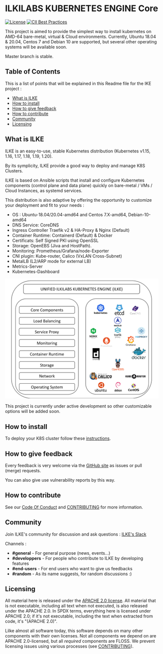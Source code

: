# ILKILABS KUBERNETES ENGINE Core

[![License](https://img.shields.io/badge/License-Apache%202.0-blue.svg)](https://opensource.org/licenses/Apache-2.0)
[![CII Best Practices](https://bestpractices.coreinfrastructure.org/projects/4797/badge)](https://bestpractices.coreinfrastructure.org/projects/4797)

This project is aimed to provide the simplest way to install kubernetes on AMD-64 bare-metal, virtual & Cloud environments.
Currently, Ubuntu 18.04 & 20.04,  Centos 7 and Debian 10  are supported, but several other operating systems will be available soon.

Master branch is stable.

## Table of Contents

This is a list of points that will be explained in this Readme file for the IKE project :

- [What is ILKE](#what-is-ilke)
- [How to install](#how-to-install)
- [How to give feedback](#how-to-give-feedback)
- [How to contribute](#how-to-contribute)
- [Community](#community)
- [Licensing](#licensing)

## What is ILKE

ILKE is an easy-to-use, stable Kubernetes distribution (Kubernetes v1.15, 1.16, 1.17, 1.18, 1.19, 1.20).

By its symplicity, ILKE provide a good way to deploy and manage K8S Clusters.

ILKE is based on Ansible scripts that install and configure Kubernetes components (control plane and data plane) quickly on bare-metal / VMs / Cloud Instances, as systemd services.

This distribution is also adaptive by offering the opportunity to customize your deployment and fit to your needs : 
* OS : Ubuntu-18.04/20.04-amd64 and Centos 7.X-amd64, Debian-10-amd64 
* DNS Service: CoreDNS
* Ingress Controller Traefik v2 & HA-Proxy & Nginx (Default)
* Container Runtime: Containerd (Default) & Docker
* Certificats: Self Signed PKI using OpenSSL
* Storage: OpenEBS (Jiva and HostPath).
* Monitoring: Prometheus/Grafana/node-Exporter
* CNI plugin: Kube-router, Calico (VxLAN Cross-Subnet)
* MetalLB (L2/ARP mode for external LB)
* Metrics-Server
* Kubernetes-Dashboard

![ILKE](./images/ILKE.png)

This project is currently under active development so other customizable options will be added soon.

## How to install

To deploy your K8S cluster follow these [instructions](docs/instructions.md).

## How to give feedback

Every feedback is very welcome via the
[GitHub site](https://github.com/ilkilabs/ilke)
as issues or pull (merge) requests.

You can also give use vulnerability reports by this way.
## How to contribute


See our [Code Of Conduct](https://github.com/ilkilabs/ilke/blob/master/CODE_OF_CONDUCT.md) and [CONTRIBUTING](https://github.com/ilkilabs/ilke/blob/master/docs/CONTRIBUTING.md) for more information.

## Community

Join ILKE's community for discussion and ask questions : [ILKE's Slack](http://slack.agorakube.ilkilabs.io/)

Channels :
- **#general** - For general purpose (news, events...)
- **#developpers** - For people who contribute to ILKE by developing features
- **#end-users** - For end users who want to give us feedbacks
- **#random** - As its name suggests, for random discussions :)

## Licensing

All material here is released under the [APACHE 2.0 license](./LICENSE).
All material that is not executable, including all text when not executed,
is also released under the APACHE 2.0.
In SPDX terms, everything here is licensed under APACHE 2.0;
if it's not executable, including the text when extracted from code, it's
"(APACHE 2.0)".

Lilke almost all software today, this software depends on many
other components with their own licenses.
Not all components we depend on are APACHE 2.0-licensed, but all
*required* components are FLOSS. We prevent licensing issues
using various processes (see [CONTRIBUTING](./docs/CONTRIBUTING.md)).
